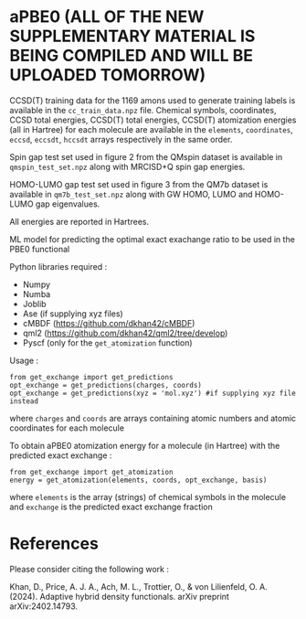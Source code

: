 # aPBE0 (ALL OF THE NEW SUPPLEMENTARY MATERIAL IS BEING COMPILED AND WILL BE UPLOADED TOMORROW)

CCSD(T) training data for the 1169 amons used to generate training labels is available in the `cc_train_data.npz` file. Chemical symbols, coordinates, CCSD total energies, CCSD(T) total energies, CCSD(T) atomization energies (all in Hartree) for each molecule are available in the `elements`, `coordinates`, `eccsd`, `eccsdt`, `hccsdt` arrays respectively in the same order.

Spin gap test set used in figure 2 from the QMspin dataset is available in `qmspin_test_set.npz` along with MRCISD+Q spin gap energies.

HOMO-LUMO gap test set used in figure 3 from the QM7b dataset is available in `qm7b_test_set.npz` along with GW HOMO, LUMO and HOMO-LUMO gap eigenvalues.

All energies are reported in Hartrees.

ML model for predicting the optimal exact exachange ratio to be used in the PBE0 functional

Python libraries required : 
* Numpy
* Numba
* Joblib
* Ase (if supplying xyz files)
* cMBDF (https://github.com/dkhan42/cMBDF)
* qml2 (https://github.com/dkhan42/qml2/tree/develop)
* Pyscf (only for the `get_atomization` function)


Usage :

```
from get_exchange import get_predictions
opt_exchange = get_predictions(charges, coords)
opt_exchange = get_predictions(xyz = 'mol.xyz') #if supplying xyz file instead
```
where `charges` and `coords` are arrays containing atomic numbers and atomic coordinates for each molecule

To obtain aPBE0 atomization energy for a molecule (in Hartree) with the predicted exact exchange :

```
from get_exchange import get_atomization
energy = get_atomization(elements, coords, opt_exchange, basis)
```

where `elements` is the array (strings) of chemical symbols in the molecule and `exchange` is the predicted exact exchange fraction 

# References
Please consider citing the following work :

Khan, D., Price, A. J. A., Ach, M. L., Trottier, O., & von Lilienfeld, O. A. (2024). Adaptive hybrid density functionals. arXiv preprint arXiv:2402.14793.

